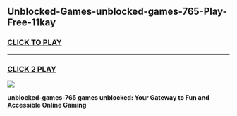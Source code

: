 
## Unblocked-Games-unblocked-games-765-Play-Free-11kay
<h3>
<a href="https://premium76.site?title=unblocked-games-765&ref=15A">CLICK TO PLAY</a></h3>
<hr>

<h3>
<a href="https://premium76.site?title=unblocked-games-765&ref=15A">CLICK 2 PLAY</a>
  
</h3>

<a href="https://premium76.site?title=unblocked-games-765&ref=15A"><img src="https://clearcache.store/games.png"></a>


**unblocked-games-765 games unblocked: Your Gateway to Fun and Accessible Online Gaming**

